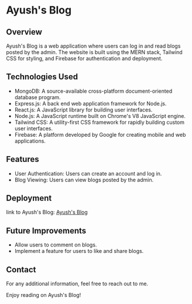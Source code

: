 # Ayush's Blog

## Overview
Ayush's Blog is a web application where users can log in and read blogs posted by the admin. The website is built using the MERN stack, Tailwind CSS for styling, and Firebase for authentication and deployment.

## Technologies Used
- MongoDB: A source-available cross-platform document-oriented database program.
- Express.js: A back end web application framework for Node.js.
- React.js: A JavaScript library for building user interfaces.
- Node.js: A JavaScript runtime built on Chrome's V8 JavaScript engine.
- Tailwind CSS: A utility-first CSS framework for rapidly building custom user interfaces.
- Firebase: A platform developed by Google for creating mobile and web applications.

## Features
- User Authentication: Users can create an account and log in.
- Blog Viewing: Users can view blogs posted by the admin.

## Deployment
link to Ayush's Blog: [Ayush's Blog](https://blog-ayush.onrender.com)

## Future Improvements
- Allow users to comment on blogs.
- Implement a feature for users to like and share blogs.

## Contact
For any additional information, feel free to reach out to me.

Enjoy reading on Ayush's Blog!
